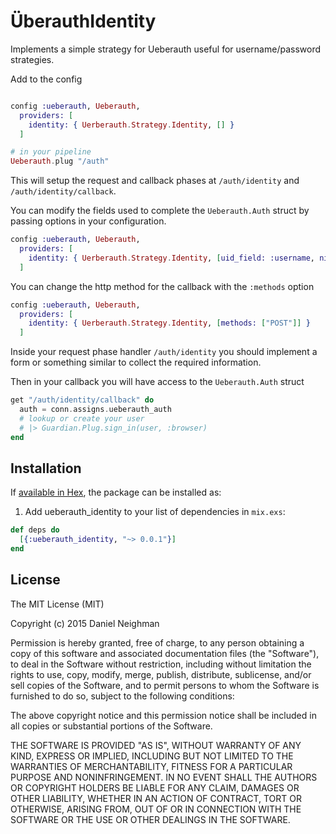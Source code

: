 # ÜberauthIdentity

Implements a simple strategy for Ueberauth useful for username/password
strategies.

Add to the config

````elixir

config :ueberauth, Ueberauth,
  providers: [
    identity: { Uerberauth.Strategy.Identity, [] }
  ]

# in your pipeline
Ueberauth.plug "/auth"
````

This will setup the request and callback phases at `/auth/identity` and
`/auth/identity/callback`.

You can modify the fields used to complete the `Ueberauth.Auth` struct by
passing options in your configuration.

````elixir
config :ueberauth, Ueberauth,
  providers: [
    identity: { Uerberauth.Strategy.Identity, [uid_field: :username, nickname_field: :username] }
  ]
````

You can change the http method for the callback with the `:methods` option

````elixir
config :ueberauth, Ueberauth,
  providers: [
    identity: { Uerberauth.Strategy.Identity, [methods: ["POST"]] }
  ]
````

Inside your request phase handler `/auth/identity` you should implement a form
or something similar to collect the required information.

Then in your callback you will have access to the `Ueberauth.Auth` struct

````elixir
get "/auth/identity/callback" do
  auth = conn.assigns.ueberauth_auth
  # lookup or create your user
  # |> Guardian.Plug.sign_in(user, :browser)
end
````

## Installation

If [available in Hex](https://hex.pm/docs/publish), the package can be installed as:

  1. Add ueberauth_identity to your list of dependencies in `mix.exs`:

````elixir
def deps do
  [{:ueberauth_identity, "~> 0.0.1"}]
end
````

## License

The MIT License (MIT)

Copyright (c) 2015 Daniel Neighman

Permission is hereby granted, free of charge, to any person obtaining a copy
of this software and associated documentation files (the "Software"), to deal
in the Software without restriction, including without limitation the rights
to use, copy, modify, merge, publish, distribute, sublicense, and/or sell
copies of the Software, and to permit persons to whom the Software is
furnished to do so, subject to the following conditions:

The above copyright notice and this permission notice shall be included in all
copies or substantial portions of the Software.

THE SOFTWARE IS PROVIDED "AS IS", WITHOUT WARRANTY OF ANY KIND, EXPRESS OR
IMPLIED, INCLUDING BUT NOT LIMITED TO THE WARRANTIES OF MERCHANTABILITY,
FITNESS FOR A PARTICULAR PURPOSE AND NONINFRINGEMENT. IN NO EVENT SHALL THE
AUTHORS OR COPYRIGHT HOLDERS BE LIABLE FOR ANY CLAIM, DAMAGES OR OTHER
LIABILITY, WHETHER IN AN ACTION OF CONTRACT, TORT OR OTHERWISE, ARISING FROM,
OUT OF OR IN CONNECTION WITH THE SOFTWARE OR THE USE OR OTHER DEALINGS IN THE
SOFTWARE.
